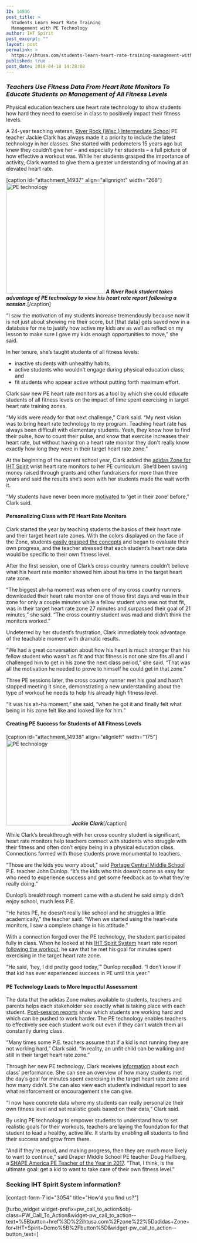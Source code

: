 ```yaml
---
ID: 14936
post_title: >
  Students Learn Heart Rate Training
  Management with PE Technology
author: IHT Spirit
post_excerpt: ""
layout: post
permalink: >
  https://ihtusa.com/students-learn-heart-rate-training-management-with-pe-technology/
published: true
post_date: 2018-04-18 14:28:08
---
```

<h3><b><i>Teachers Use Fitness Data From Heart Rate Monitors To Educate Students on Management of All Fitness Levels</i></b></h3>
<span style="font-weight: 400;">Physical education teachers use heart rate technology to show students how hard they need to exercise in class to positively impact their fitness levels.</span>

<span style="font-weight: 400;">A 24-year teaching veteran, </span><a href="http://popl.ink/CKafav"><span style="font-weight: 400;">River Rock (Wisc.) Intermediate School</span></a><span style="font-weight: 400;"> PE teacher Jackie Clark has always made it a priority to include the latest technology in her classes. She started with pedometers 15 years ago but knew they couldn’t give her – and especially her students – a full picture of how effective a workout was. While her students grasped the importance of activity, Clark wanted to give them a greater understanding of moving at an elevated heart rate.</span><!--more-->

[caption id="attachment_14937" align="alignright" width="268"]<a href="https://ihtusa.com/wp-content/uploads/2018/04/iht-4.jpg"><img class="size-medium wp-image-14937" src="https://ihtusa.com/wp-content/uploads/2018/04/iht-4-268x300.jpg" alt="PE technology" width="268" height="300" /></a> <strong><em>A River Rock student takes advantage of PE technology to view his heart rate report following a session.</em></strong>[/caption]

<span style="font-weight: 400;">“I saw the motivation of my students increase tremendously because now it is not just about showing me their score, but [that data] gets saved now in a database for me to justify how active my kids are as well as reflect on my lesson to make sure I gave my kids enough opportunities to move,” she said.</span>

<span style="font-weight: 400;">In her tenure, she’s taught students of all fitness levels:</span>
<ul>
 	<li style="font-weight: 400;"><span style="font-weight: 400;">inactive students with unhealthy habits;</span></li>
 	<li style="font-weight: 400;"><span style="font-weight: 400;">active students who wouldn’t engage during physical education class; and</span></li>
 	<li style="font-weight: 400;"><span style="font-weight: 400;">fit students who appear active without putting forth maximum effort.</span></li>
</ul>
<span style="font-weight: 400;">Clark saw new PE heart rate monitors as a tool by which she could educate students of all fitness levels on the impact of time spent exercising in target heart rate training zones.</span>

<span style="font-weight: 400;">“</span><span style="font-weight: 400;">My kids were ready for that next challenge,” Clark said. “My next vision was to bring heart rate technology to my program. Teaching heart rate has always been difficult with elementary students. Yeah, they know how to find their pulse, how to count their pulse, and know that exercise increases their heart rate, but without having on a heart rate monitor they don't really know exactly how long they were in their target heart rate zone.”</span>

<span style="font-weight: 400;">At the beginning of the current school year, Clark added the </span><a href="https://ihtusa.com/zone/"><span style="font-weight: 400;">adidas Zone for IHT Spirit</span></a><span style="font-weight: 400;"> wrist heart rate monitors to her PE curriculum. She’d been saving money raised through grants and other fundraisers for more than three years and said the results she’s seen with her students made the wait worth it.</span>

<span style="font-weight: 400;">“My students have never been more <a href="https://ihtusa.com/motivating-heart-rate-monitors-p-e-students-effort/">motivated</a> to ‘get in their zone’ before,” Clark said.</span>
<h4><b>Personalizing Class with PE Heart Rate Monitors</b></h4>
<span style="font-weight: 400;">Clark started the year by teaching students the basics of their heart rate and their target heart rate zones. With the colors displayed on the face of the Zone, students <a href="https://ihtusa.com/pe-heart-rate-monitors-increase-student-engagement-development-of-healthy-habits/">easily grasped the concepts</a> and began to evaluate their own progress, and the teacher stressed that each student’s heart rate data would be specific to their own fitness level.</span>

<span style="font-weight: 400;">After the first session, one of Clark’s cross country runners couldn’t believe what his heart rate monitor showed him about his time in the target heart rate zone.</span>

<span style="font-weight: 400;">“The biggest ah-ha moment was when one of my cross country runners downloaded their heart rate monitor one of those first days and was in their zone for only a couple minutes while a fellow student who was not that fit, was in their target heart rate zone 27 minutes and surpassed their goal of 21 minutes,” she said. “The cross country student was mad and didn’t think the monitors worked.”</span>

<span style="font-weight: 400;">Undeterred by her student’s frustration, Clark immediately took advantage of the teachable moment with dramatic results.</span>

<span style="font-weight: 400;">“We had a great conversation about how his heart is much stronger than his fellow student who wasn't as fit and that fitness is not one size fits all and I challenged him to get in his zone the next class period,” she said. “That was all the motivation he needed to prove to himself he could get in that zone.”</span>

<span style="font-weight: 400;">Three PE sessions later, the cross country runner met his goal and hasn’t stopped meeting it since, demonstrating a new understanding about the type of workout he needs to help his already high fitness level.</span>

<span style="font-weight: 400;">“It was his ah-ha moment,” she said, “when he got it and finally felt what being in his zone felt like and looked like for him.”</span>
<h4><b>Creating PE Success for Students of All Fitness Levels</b></h4>
[caption id="attachment_14938" align="alignleft" width="175"]<a href="https://ihtusa.com/wp-content/uploads/2018/04/faculty54_6.jpg"><img class="size-full wp-image-14938" src="https://ihtusa.com/wp-content/uploads/2018/04/faculty54_6.jpg" alt="PE technology" width="175" height="232" /></a> <strong><em>Jackie Clark</em></strong>[/caption]

<span style="font-weight: 400;">While Clark’s breakthrough with her cross country student is significant, heart rate monitors help teachers connect with students who struggle with their fitness and often don’t enjoy being in a physical education class. Connections formed with those students prove monumental to teachers.</span>

<span style="font-weight: 400;">“Those are the kids you worry about,” said </span><a href="http://popl.ink/XkhaCa"><span style="font-weight: 400;">Portage Central Middle School</span></a><span style="font-weight: 400;"> P.E. teacher John Dunlop. “It’s the kids who this doesn’t come as easy for who need to experience success and get some feedback as to what they’re really doing.”</span>

<span style="font-weight: 400;">Dunlop’s breakthrough moment came with a student he said simply didn’t enjoy school, much less P.E. </span>

<span style="font-weight: 400;">“He hates PE, he doesn’t really like school and he struggles a little academically,” the teacher said. “When we started using the heart-rate monitors, I saw a complete change in his attitude.”</span>

<span style="font-weight: 400;">With a connection forged over the PE technology, the student participated fully in class. When he looked at his </span><a href="https://ihtusa.com/spirit-system/"><span style="font-weight: 400;">IHT Spirit System</span></a><span style="font-weight: 400;"> heart rate report <a href="https://ihtusa.com/personalizing-learning-using-immediate-feedback/">following the workout</a>, he saw that he met his goal for minutes spent exercising in the target heart rate zone.</span>

<span style="font-weight: 400;">“He said, ‘hey, I did pretty good today,’” Dunlop recalled. “I don’t know if that kid has ever experienced success in PE until this year.”</span>
<h4><b>PE Technology Leads to More Impactful Assessment</b></h4>
<span style="font-weight: 400;">The data that the adidas Zone makes available to students, teachers and parents helps each stakeholder see exactly what is taking place with each student. </span><a href="https://ihtusa.com/spirit-system/assessment-software/"><span style="font-weight: 400;">Post-session reports</span></a><span style="font-weight: 400;"> show which students are working hard and which can be pushed to work harder. The PE technology enables teachers to effectively see each student work out even if they can’t watch them all constantly during class.</span>

<span style="font-weight: 400;">“Many times some P.E. teachers assume that if a kid is not running they are not working hard,” Clark said. “In reality, an unfit child can be walking and still in their target heart rate zone.”</span>

<span style="font-weight: 400;">Through her new PE technology, Clark receives <a href="https://ihtusa.com/workout-summary-provides-p-e-students-with-immediate-vital-feedback/">information</a> about each class’ performance. She can see an overview of how many students met the day’s goal for minutes spent exercising in the target heart rate zone and how many didn't. She can also view each student’s individual report to see what reinforcement or encouragement she can give.</span>

<span style="font-weight: 400;">“I now have concrete data where my students can really personalize their own fitness level and set realistic goals based on their data,” Clark said.</span>

<span style="font-weight: 400;">By using PE technology to empower students to understand how to set realistic goals for their workouts, teachers are laying the foundation for that student to lead a healthy, active life. It starts by enabling all students to find their success and grow from there.</span>

<span style="font-weight: 400;">“And if they’re proud, and making progress, then they are much more likely to want to continue,” said Draper Middle School PE teacher Doug Hallberg, a </span><a href="http://popl.ink/obKMSs"><span style="font-weight: 400;">SHAPE America PE Teacher of the Year in 2017</span></a><span style="font-weight: 400;">. “That, I think, is the ultimate goal: get a kid to want to take care of their own fitness level.”</span>
<h3><strong>Seeking IHT Spirit System information?</strong></h3>
[contact-form-7 id="3054" title="How'd you find us?"]

[turbo_widget widget-prefix=pw_call_to_action&obj-class=PW_Call_To_Action&widget-pw_call_to_action--text=%5Bbutton+href%3D%22ihtusa.com%2Fzone%22%5Dadidas+Zone+for+IHT+Spirit+Demo%5B%2Fbutton%5D&widget-pw_call_to_action--button_text=]